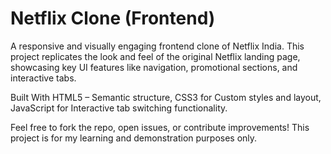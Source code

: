 # Netflix Clone (Frontend)

A responsive and visually engaging frontend clone of Netflix India. This project replicates the look and feel of the original Netflix landing page, showcasing key UI features like navigation, promotional sections, and interactive tabs.

Built With HTML5 – Semantic structure, CSS3 for Custom styles and layout, JavaScript for Interactive tab switching functionality.

Feel free to fork the repo, open issues, or contribute improvements!
This project is for my learning and demonstration purposes only.
